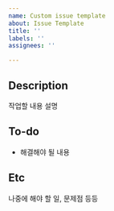 ```yaml
---
name: Custom issue template
about: Issue Template
title: ''
labels: ''
assignees: ''

---
```


## Description
작업할 내용 설명

## To-do
- 해결해야 될 내용

## Etc
나중에 해야 할 일, 문제점 등등
